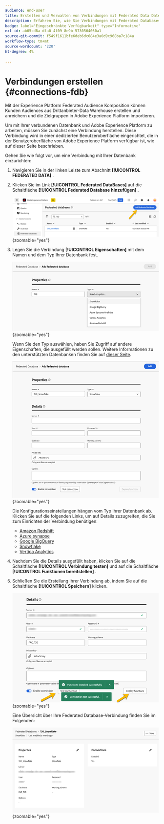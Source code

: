 ```yaml
---
audience: end-user
title: Erstellen und Verwalten von Verbindungen mit Federated Data Datenbanken
description: Erfahren Sie, wie Sie Verbindungen mit Federated Databases erstellen und verwalten.
badge: label="Eingeschränkte Verfügbarkeit" type="Informative"
exl-id: ab65cd8a-dfa0-4f09-8e9b-5730564050a1
source-git-commit: f549f1611bfe6deb6dc684e3a0d9c968ba7c184a
workflow-type: tm+mt
source-wordcount: '220'
ht-degree: 4%

---
```


# Verbindungen erstellen {#connections-fdb}

Mit der Experience Platform Federated Audience Komposition können Kunden Audiences aus Drittanbieter-Data Warehouse erstellen und anreichern und die Zielgruppen in Adobe Experience Platform importieren.

Um mit Ihrer verbundenen Datenbank und Adobe Experience Platform zu arbeiten, müssen Sie zunächst eine Verbindung herstellen. Diese Verbindung wird in einer dedizierten Benutzeroberfläche eingerichtet, die in der Benutzeroberfläche von Adobe Experience Platform verfügbar ist, wie auf dieser Seite beschrieben.

Gehen Sie wie folgt vor, um eine Verbindung mit Ihrer Datenbank einzurichten:

1. Navigieren Sie in der linken Leiste zum Abschnitt **[!UICONTROL FEDERATED DATA]** .

1. Klicken Sie im Link **[!UICONTROL Federated DataBases]** auf die Schaltfläche **[!UICONTROL Federated Database hinzufügen]** .

   ![](assets/connections_list.png){zoomable="yes"}

1. Legen Sie die Verbindung **[!UICONTROL Eigenschaften]** mit dem Namen und dem Typ Ihrer Datenbank fest.

   ![](assets/connections_name.png){zoomable="yes"}

   Wenn Sie den Typ auswählen, haben Sie Zugriff auf andere Eigenschaften, die ausgefüllt werden sollen. Weitere Informationen zu den unterstützten Datenbanken finden Sie auf [dieser Seite](federated-db.md).

   ![](assets/connections_details.png){zoomable="yes"}

   Die Konfigurationseinstellungen hängen vom Typ Ihrer Datenbank ab. Klicken Sie auf die folgenden Links, um auf Details zuzugreifen, die Sie zum Einrichten der Verbindung benötigen:

   * [Amazon Redshift](federated-db.md#amazon-redshift)
   * [Azure synapse](federated-db.md#azure-synapse-redshift)
   * [Google BigQuery](federated-db.md#google-big-query)
   * [Snowflake](federated-db.md#snowflake)
   * [Vertica Analytics](federated-db.md#vertica-analytics)

1. Nachdem Sie die Details ausgefüllt haben, klicken Sie auf die Schaltfläche **[!UICONTROL Verbindung testen]** und auf die Schaltfläche **[!UICONTROL Funktionen bereitstellen]** .

1. Schließen Sie die Erstellung Ihrer Verbindung ab, indem Sie auf die Schaltfläche **[!UICONTROL Speichern]** klicken.

   ![](assets/connections_testdeploy.png){zoomable="yes"}

   Eine Übersicht über Ihre Federated Database-Verbindung finden Sie im Folgenden:

   ![](assets/connections_overview.png){zoomable="yes"}
